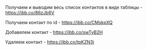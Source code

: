 Получаем и выводим весь список контактов в виде таблицы -
https://ibb.co/86zJb6V

Получаем контакт по id -
https://ibb.co/CMskpXQ

Добавялем контакт -
https://ibb.co/swTyB2H

Удаляем контакт -
https://ibb.co/tpKZN3j
